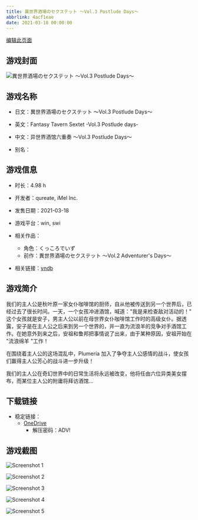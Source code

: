 ```yaml
---
title: 異世界酒場のセクステット ～Vol.3 Postlude Days～
abbrlink: 4acf1eae
date: 2021-03-18 00:00:00
---
```

[编辑此页面](https://github.com/ACG-3/ADV3-source/blob/main/source/_posts/games/%E7%95%B0%E4%B8%96%E7%95%8C%E9%85%92%E5%A0%B4%E3%81%AE%E3%82%BB%E3%82%AF%E3%82%B9%E3%83%86%E3%83%83%E3%83%88%20%EF%BD%9EVol.3%20Postlude%20Days%EF%BD%9E.md)

## 游戏封面

![異世界酒場のセクステット ～Vol.3 Postlude Days～](https://pan.timero.xyz/d/onedrive/img_lib_001/%E7%95%B0%E4%B8%96%E7%95%8C%E9%85%92%E5%A0%B4%E3%81%AE%E3%82%BB%E3%82%AF%E3%82%B9%E3%83%86%E3%83%83%E3%83%88%20%EF%BD%9EVol.3%20Postlude%20Days%EF%BD%9E_cover.avif)


## 游戏名称

- 日文：異世界酒場のセクステット ～Vol.3 Postlude Days～
- 英文：Fantasy Tavern Sextet -Vol.3 Postlude days-
- 中文：异世界酒馆六重奏 〜Vol.3 Postlude Days〜

- 别名：


## 游戏信息

- 时长：4.98 h
- 开发者：qureate, iMel Inc.
- 发售日期：2021-03-18
- 游戏平台：win, swi
- 相关作品：
   - 角色：くっころでいず
   - 前作：異世界酒場のセクステット ～Vol.2 Adventurer's Days～

- 相关链接：[vndb](https://vndb.org/v31091)


## 游戏简介

我们的主人公是秋叶原一家女仆咖啡馆的厨师，自从他被传送到另一个世界后，已经过去了很长时间。一天，一个女孩冲进酒馆，喊道："我是来检查敌对活动的！"
这个女孩就是安子，男主人公以前在母世界女仆咖啡馆工作时的高级女仆。据透露，安子是在主人公之后来到另一个世界的，并一直为流浪羊的竞争对手酒馆工作。在她意外到来之后，安祖和鲁邦把事情说了出来，由于某种原因，安祖开始在 "流浪绵羊 "工作！

在围绕着主人公的这场混乱中，Plumeria 加入了争夺主人公感情的战斗，使女孩们赢得主人公芳心的战斗进一步升级！

我们的主人公在奇幻世界中的日常生活将永远被改变，他将任由六位异类美女摆布，而某位主人公的附庸将拜访酒馆...




## 下载链接

- 稳定链接：
    - [OneDrive](https://pan.timero.xyz/onedrive/adv_lib_001/%E7%95%B0%E4%B8%96%E7%95%8C%E9%85%92%E5%A0%B4%E3%81%AE%E3%82%BB%E3%82%AF%E3%82%B9%E3%83%86%E3%83%83%E3%83%88%20%EF%BD%9EVol.3%20Postlude%20Days%EF%BD%9E)
        - 解压密码：ADV!



## 游戏截图


![Screenshot 1](https://pan.timero.xyz/d/onedrive/img_lib_001/%E7%95%B0%E4%B8%96%E7%95%8C%E9%85%92%E5%A0%B4%E3%81%AE%E3%82%BB%E3%82%AF%E3%82%B9%E3%83%86%E3%83%83%E3%83%88%20%EF%BD%9EVol.3%20Postlude%20Days%EF%BD%9E_Screenshot_1.avif)

![Screenshot 2](https://pan.timero.xyz/d/onedrive/img_lib_001/%E7%95%B0%E4%B8%96%E7%95%8C%E9%85%92%E5%A0%B4%E3%81%AE%E3%82%BB%E3%82%AF%E3%82%B9%E3%83%86%E3%83%83%E3%83%88%20%EF%BD%9EVol.3%20Postlude%20Days%EF%BD%9E_Screenshot_2.avif)

![Screenshot 3](https://pan.timero.xyz/d/onedrive/img_lib_001/%E7%95%B0%E4%B8%96%E7%95%8C%E9%85%92%E5%A0%B4%E3%81%AE%E3%82%BB%E3%82%AF%E3%82%B9%E3%83%86%E3%83%83%E3%83%88%20%EF%BD%9EVol.3%20Postlude%20Days%EF%BD%9E_Screenshot_3.avif)

![Screenshot 4](https://pan.timero.xyz/d/onedrive/img_lib_001/%E7%95%B0%E4%B8%96%E7%95%8C%E9%85%92%E5%A0%B4%E3%81%AE%E3%82%BB%E3%82%AF%E3%82%B9%E3%83%86%E3%83%83%E3%83%88%20%EF%BD%9EVol.3%20Postlude%20Days%EF%BD%9E_Screenshot_4.avif)

![Screenshot 5](https://pan.timero.xyz/d/onedrive/img_lib_001/%E7%95%B0%E4%B8%96%E7%95%8C%E9%85%92%E5%A0%B4%E3%81%AE%E3%82%BB%E3%82%AF%E3%82%B9%E3%83%86%E3%83%83%E3%83%88%20%EF%BD%9EVol.3%20Postlude%20Days%EF%BD%9E_Screenshot_5.avif)

